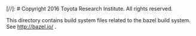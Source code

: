 [//]: # Copyright 2016 Toyota Research Institute.  All rights reserved.

This directory contains build system files related to the bazel build system.
See http://bazel.io/ .
